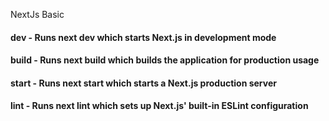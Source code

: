 NextJs Basic

#### dev - Runs next dev which starts Next.js in development mode 
#### build - Runs next build which builds the application for production usage 
#### start - Runs next start which starts a Next.js production server 
#### lint - Runs next lint which sets up Next.js' built-in ESLint configuration   